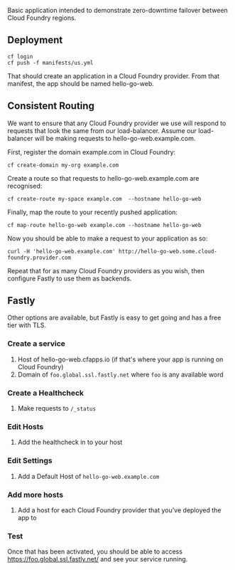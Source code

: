 Basic application intended to demonstrate zero-downtime failover between
Cloud Foundry regions.

## Deployment

```
cf login
cf push -f manifests/us.yml
```

That should create an application in a Cloud Foundry provider. From that
manifest, the app should be named hello-go-web.

## Consistent Routing

We want to ensure that any Cloud Foundry provider we use will respond to
requests that look the same from our load-balancer. Assume our
load-balancer will be making requests to hello-go-web.example.com.

First, register the domain example.com in Cloud Foundry:

```
cf create-domain my-org example.com
```

Create a route so that requests to hello-go-web.example.com are recognised:

```
cf create-route my-space example.com  --hostname hello-go-web
```

Finally, map the route to your recently pushed application:

```
cf map-route hello-go-web example.com --hostname hello-go-web
```

Now you should be able to make a request to your application as so:

```
curl -H 'hello-go-web.example.com' http://hello-go-web.some.cloud-foundry.provider.com
```

Repeat that for as many Cloud Foundry providers as you wish, then configure
Fastly to use them as backends.

## Fastly

Other options are available, but Fastly is easy to get going and has a free
tier with TLS.

### Create a service

1. Host of hello-go-web.cfapps.io (if that's where your app is running on Cloud Foundry)
1. Domain of `foo.global.ssl.fastly.net` where `foo` is any available word

### Create a Healthcheck

1. Make requests to `/_status`

### Edit Hosts

1. Add the healthcheck in to your host

### Edit Settings

1. Add a Default Host of `hello-go-web.example.com`

### Add more hosts

1. Add a host for each Cloud Foundry provider that you've deployed the app to

### Test

Once that has been activated, you should be able to access
https://foo.global.ssl.fastly.net/ and see your service running.
